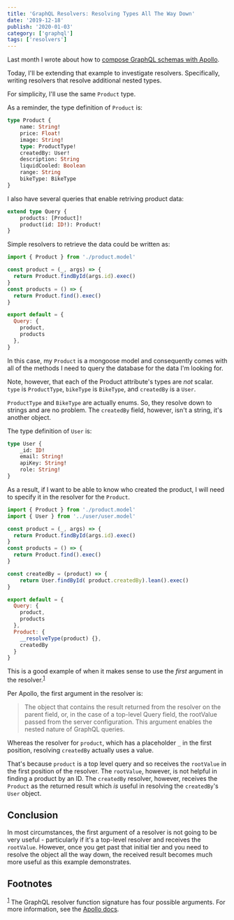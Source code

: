 ```yaml
---
title: 'GraphQL Resolvers: Resolving Types All The Way Down'
date: '2019-12-18'
publish: '2020-01-03'
category: ['graphql']
tags: ['resolvers']
---
```


Last month I wrote about how to [compose GraphQL schemas with Apollo](../../2019-12-16/apollo-graphql-composable-schemas).

Today, I'll be extending that example to investigate resolvers. Specifically, writing resolvers that resolve additional nested types.

For simplicity, I'll use the same `Product` type.

As a reminder, the type definition of `Product` is:

```graphql
type Product {
    name: String!
    price: Float!
    image: String!
    type: ProductType!
    createdBy: User!
    description: String
    liquidCooled: Boolean
    range: String
    bikeType: BikeType
}
```

I also have several queries that enable retriving product data:

```graphql
extend type Query {
    products: [Product]!
    product(id: ID!): Product!
}
```

Simple resolvers to retrieve the data could be written as:

```javascript
import { Product } from './product.model'

const product = (_, args) => {
  return Product.findById(args.id).exec()
}
const products = () => {
  return Product.find().exec()
}

export default = {
  Query: {
    product,
    products
  },
}
```

In this case, my `Product` is a mongoose model and consequently comes with all of the methods I need to query the database for the data I'm looking for.

Note, however, that each of the Product attribute's types are _not_ scalar. `type` is `ProductType`, `bikeType` is `BikeType`, and `createdBy` is a `User`.

`ProductType` and `BikeType` are actually enums. So, they resolve down to strings and are no problem. The `createdBy` field, however, isn't a string, it's another object.

The type definition of `User` is:

```graphql
type User {
    _id: ID!
    email: String!
    apiKey: String!
    role: String!
}
```

As a result, if I want to be able to know who created the product, I will need to specify it in the resolver for the `Product`.

```javascript
import { Product } from './product.model'
import { User } from '../user/user.model'

const product = (_, args) => {
  return Product.findById(args.id).exec()
}
const products = () => {
  return Product.find().exec()
}

const createdBy = (product) => {
    return User.findById( product.createdBy).lean().exec()
}

export default = {
  Query: {
    product,
    products
  },
  Product: {
    __resolveType(product) {},
    createdBy
  }
}
```

This is a good example of when it makes sense to use the _first_ argument in the resolver.<sup>[1](#footnotes)</sup><a id="fn1"></a>

Per Apollo, the first argument in the resolver is:

> The object that contains the result returned from the resolver on the parent field, or, in the case of a top-level Query field, the rootValue passed from the server configuration. This argument enables the nested nature of GraphQL queries.

Whereas the resolver for `product`, which has a placeholder `_` in the first position, resolving `createdBy` actually uses a value.

That's because `product` is a top level query and so receives the `rootValue` in the first position of the resolver. The `rootValue`, however, is not helpful in finding a product by an ID. The `createdBy` resolver, however, receives the `Product` as the returned result which _is_ useful in resolving the `createdBy`'s `User` object.

## Conclusion

In most circumstances, the first argument of a resolver is not going to be very useful - particularly if it's a top-level resolver and receives the `rootValue`. However, once you get past that initial tier and you need to resolve the object all the way down, the received result becomes much more useful as this example demonstrates.

## Footnotes

<sup>[1](#fn1)</sup> The GraphQL resolver function signature has four possible arguments. For more information, see the [Apollo docs](https://www.apollographql.com/docs/graphql-tools/resolvers/#resolver-function-signature).
